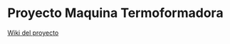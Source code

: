 Proyecto Maquina Termoformadora
======
[Wiki del proyecto](https://github.com/diegob94/taller/wiki)
